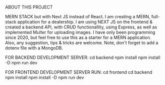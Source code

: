 ABOUT THIS PROJECT

MERN STACK but with Next JS instead of React.
I am creating a MERN, full-stack application for a dealership. I am using NEXT JS on the frontend & created a backend API, with CRUD functionallity, using Express, as well as implemented Multer for uploading images. I have only been programming since 2020, but feel free to use this as a starter for a MERN application. Also, any suggestion, tips & tricks are welcome. Note, don't forget to add a dotenv file with a MongoDB.


FOR BACKEND DEVELOPMENT SERVER:
cd backend
npm install 
npm install -D
npm run dev

FOR FRONTEND DEVELOPMENT SERVER RUN:
cd frontend
cd backend
npm install 
npm install -D
npm run dev
